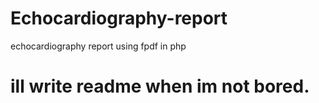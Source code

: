 # Echocardiography-report
echocardiography report using fpdf in php
# ill write readme when im not bored.
